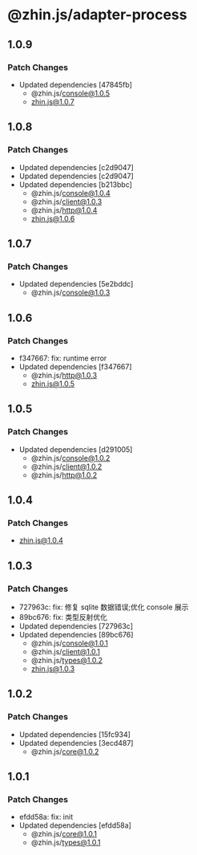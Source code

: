 # @zhin.js/adapter-process

## 1.0.9

### Patch Changes

- Updated dependencies [47845fb]
  - @zhin.js/console@1.0.5
  - zhin.js@1.0.7

## 1.0.8

### Patch Changes

- Updated dependencies [c2d9047]
- Updated dependencies [c2d9047]
- Updated dependencies [b213bbc]
  - @zhin.js/console@1.0.4
  - @zhin.js/client@1.0.3
  - @zhin.js/http@1.0.4
  - zhin.js@1.0.6

## 1.0.7

### Patch Changes

- Updated dependencies [5e2bddc]
  - @zhin.js/console@1.0.3

## 1.0.6

### Patch Changes

- f347667: fix: runtime error
- Updated dependencies [f347667]
  - @zhin.js/http@1.0.3
  - zhin.js@1.0.5

## 1.0.5

### Patch Changes

- Updated dependencies [d291005]
  - @zhin.js/console@1.0.2
  - @zhin.js/client@1.0.2
  - @zhin.js/http@1.0.2

## 1.0.4

### Patch Changes

- zhin.js@1.0.4

## 1.0.3

### Patch Changes

- 727963c: fix: 修复 sqlite 数据错误;优化 console 展示
- 89bc676: fix: 类型反射优化
- Updated dependencies [727963c]
- Updated dependencies [89bc676]
  - @zhin.js/console@1.0.1
  - @zhin.js/client@1.0.1
  - @zhin.js/types@1.0.2
  - zhin.js@1.0.3

## 1.0.2

### Patch Changes

- Updated dependencies [15fc934]
- Updated dependencies [3ecd487]
  - @zhin.js/core@1.0.2

## 1.0.1

### Patch Changes

- efdd58a: fix: init
- Updated dependencies [efdd58a]
  - @zhin.js/core@1.0.1
  - @zhin.js/types@1.0.1
